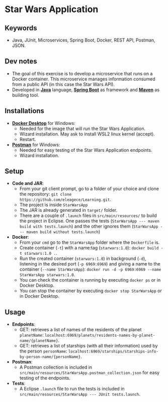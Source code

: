 # **Star Wars Application**

## Keywords
* Java, JUnit, Microservices, Spring Boot, Docker, REST API, Postman, JSON.

## Dev notes
* The goal of this exercise is to develop a microservice that runs on a Docker container. This microservice manages information consumed from a public API (in this case the Star Wars API).
* Developed in [**Java**](https://www.java.com/es/) language,  [**Spring Boot**](https://spring.io/projects/spring-boot) as framework and [**Maven**](https://maven.apache.org/) as building tool.

## Installations
* [**Docker Desktop**](https://hub.docker.com/editions/community/docker-ce-desktop-windows/) for Windows:
    * Needed for the image that will run the Star Wars Application.
    * Wizard installation. May ask to install WSL2 linux kernel (accept).
    * Restart.
* [**Postman**](https://www.postman.com/downloads/?utm_source=postman-home) for Windows:
    * Needed for easy testing of the Star Wars Application endpoints.
    * Wizard installation.

## Setup
* **Code and JAR**:
    * From your git client prompt, go to a folder of your choice and clone the repository:
    `git clone https://github.com/eleagece/Learning.git`. 
    * The project is inside `StarWarsApp`
    * The JAR is already generated in `target/` folder.
    * There are a couple of `.launch` files in `src/main/resources/` to build the project in Eclipse. One passes the tests (`StarWarsApp --- maven build with tests.launch`) and the other ignores them (`StarWarsApp --- maven build without tests.launch`)
* **Docker**:
    * From your `cmd` go to the `StarWarsApp` folder where the `Dockerfile` is.
    * Create container (`-t`) with a name:tag (`starwars:1.0`): `docker build -t starwars:1.0 .`.
    * Run the created container (`starwars:1.0`) in background (`-d`), listening in the desired port (`-p 6969:6969`) and giving a name to the container (`--name StarWarsApp`): `docker run -d -p 6969:6969 --name StarWarsApp starwars:1.0`.
    * You can check the container is running by executing `docker ps` or in Docker Desktop.
    * You can stop the container by executing `docker stop StarWarsApp` or in Docker Desktop.

## Usage
* **Endpoints**:
    * GET: retrieves a list of names of the residents of the planet `planetName`: `localhost:6969/planets/residents-names-by-planet-name/{planetName}`.
    * GET: retrieves a list of starships (with all their information) used by the person `personName`: `localhost:6969/starships/starships-info-by-person-name/{personName}`.
* **Postman**: 
    * A Postman collection is included in `src/main/resources/StarWarsApp.postman_collection.json` for easy testing of the endpoints.
* **Tests**:
    * A Eclipse `.launch` file to run the tests is included in `src/main/resources/StarWarsApp --- JUnit tests.launch`.